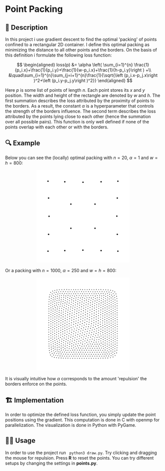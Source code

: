 # Point Packing
## 📝 Description
In this project i use gradient descent to find the optimal 'packing' of points confined to a rectangular 2D container. I define this optimal packing as minimizing the distance to all other points and the borders. On the basis of this definition i formulate the following loss function: 

$$
\begin{aligned}
loss(p) &= \alpha \left( \sum_{i=1}^{n} \frac{1}{p_i.x}+\frac{1}{p_i.y}+\frac{1}{w-p_i.x}+\frac{1}{h-p_i.y}\right ) +\\ &\quad\sum_{i=1}^{n}\sum_{j=i+1}^{n}\frac{1}{\sqrt{\left (p_i.x-p_j.x\right )^2+\left (p_i.y-p_j.y\right )^2}}
\end{aligned}
$$


Here $p$ is some list of points of length $n$. Each point stores its $x$ and $y$ position. The width and height of the rectangle are denoted by $w$ and $h$. The first summation describes the loss attributed by the proximity of points to the borders. As a result, the constant $\alpha$ is a hyperparameter that controls the strength of the borders influence. The second term describes the loss attributed by the points lying close to each other (hence the summation over all possible pairs). This function is only well defined if none of the points overlap with each other or with the borders.


## 🔍 Example
Below you can see the (locally) optimal packing with $n=20$, $\alpha=1$ and $w=h=800$:

<center>
<img src="images/20points.png" alt="drawing" width="300"/>
</center>

Or a packing with $n=1000$, $\alpha=250$ and $w=h=800$:

<center>
<img src="images/1000points.png" alt="drawing" width="300"/>
</center>

It is visually intuitive how $\alpha$ corresponds to the amount 'repulsion' the borders enforce on the points. 

## 🏗 Implementation
In order to optimize the defined loss function, you simply update the point positions using the gradient. This computation is done in C with openmp for parallelization. The visualization is done in Python with PyGame.

## 🏄‍♂️ Usage
In order to use the project run `
python3 draw.py`. Try clicking and dragging the mouse for repulsion. Press **R** to reset the points. You can try different setups by changing the settings in **points.py**.

